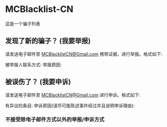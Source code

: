 # MCBlacklist-CN

这是一个骗子列表

## 发现了新的骗子？ (我要举报)

请发送电子邮件至 MCBlacklistCN@Gmail.com 携带证据，进行举报。格式如下:

被举报人联系方式:
举报原因:

## 被误伤了？ (我要申诉)

请发送电子邮件至 MCBlacklistCN@Gmail.com 进行申诉。格式如下:

有异议的条目:
申诉原因(请尽可能陈述事件经过并且说明申诉理由):


### 不接受除电子邮件方式以外的举报/申诉方式

